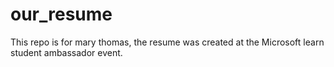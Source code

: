 # our_resume
This repo is for mary thomas, the resume was created at the Microsoft learn student ambassador event.
